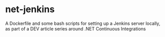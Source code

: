 # net-jenkins
A Dockerfile and some bash scripts for setting up a Jenkins server locally, as part of a DEV article series around .NET Continuous Integrations
